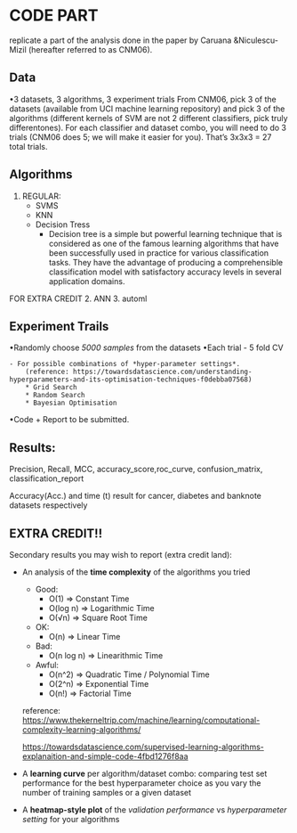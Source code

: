 # CODE PART

replicate  a part of the analysis done in the paper by Caruana &Niculescu-Mizil (hereafter referred to as CNM06).

## Data

•3 datasets, 3 algorithms, 3 experiment trials
    From CNM06, pick 3 of the datasets (available from UCI machine learning repository) and pick 3 of the algorithms (different kernels of SVM are not 2 different classifiers, pick truly differentones). For each classifier and dataset combo, you will need to do 3 trials (CNM06 does 5; we will make it easier for you). That’s 3x3x3 = 27 total trials.

## Algorithms

1. REGULAR:
    - SVMS
    - KNN
    - Decision Tress
        - Decision tree is a simple but powerful learning technique
that is considered as one of the famous learning algorithms that have
been successfully used in practice for various classification tasks. They
have the advantage of producing a comprehensible classification model
with satisfactory accuracy levels in several application domains. 

FOR EXTRA CREDIT
2. ANN
3. automl

## Experiment Trails  

•Randomly choose *5000 samples* from the datasets
•Each trial
    - 5 fold CV

    - For possible combinations of *hyper-parameter settings*.
        (reference: https://towardsdatascience.com/understanding-hyperparameters-and-its-optimisation-techniques-f0debba07568)
        * Grid Search
        * Random Search
        * Bayesian Optimisation
•Code + Report to be submitted.


## Results:

Precision, Recall, MCC, accuracy_score,roc_curve, confusion_matrix, classification_report

Accuracy(Acc.) and time (t) result for cancer, diabetes and banknote datasets
respectively


## EXTRA CREDIT!! 

Secondary results you may wish to report (extra credit land):
- An analysis of the **time complexity** of the algorithms you tried
    - Good:
        * O(1) => Constant Time
        * O(log n) => Logarithmic Time
        * O(√n) => Square Root Time
    - OK: 
        * O(n) => Linear Time
    - Bad:
        * O(n log n) => Linearithmic Time
    - Awful:
        * O(n^2) => Quadratic Time / Polynomial Time
        * O(2^n) => Exponential Time
        * O(n!) => Factorial Time

    reference: 
    https://www.thekerneltrip.com/machine/learning/computational-complexity-learning-algorithms/

    https://towardsdatascience.com/supervised-learning-algorithms-explanaition-and-simple-code-4fbd1276f8aa

- A **learning curve** per algorithm/dataset combo: comparing test set performance for the
best hyperparameter choice as you vary the number of training samples or a given
dataset
- A **heatmap-style plot** of the *validation performance* vs *hyperparameter setting* for your algorithms

